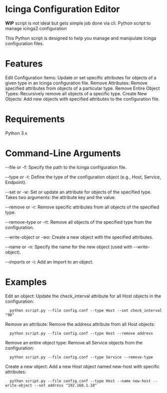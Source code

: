 # Icinga Configuration Editor

**WIP**
script is not ideal but gets simple job done via cli.
Python script to manage icinga2 configuration

This Python script is designed to help you manage and manipulate Icinga configuration files.

# Features
Edit Configuration Items: Update or set specific attributes for objects of a given type in an Icinga configuration file.
Remove Attributes: Remove specified attributes from objects of a particular type.
Remove Entire Object Types: Recursively remove all objects of a specific type.
Create New Objects: Add new objects with specified attributes to the configuration file.

# Requirements
Python 3.x

# Command-Line Arguments
  --file or -f: Specify the path to the Icinga configuration file.

  --type or -t: Define the type of the configuration object (e.g., Host, Service, Endpoint).

  --set or -w: Set or update an attribute for objects of the specified type. Takes two arguments: the attribute key and the value.

  --remove or -r: Remove specific attributes from all objects of the specified type.

  --remove-type or -rt: Remove all objects of the specified type from the configuration.

  --write-object or -wo: Create a new object with the specified attributes.

  --name or -n: Specify the name for the new object (used with --write-object).

  --imports or -i: Add an import to an object.

# Examples
Edit an object: Update the check_interval attribute for all Host objects in the configuration:
```
  python script.py --file config.conf --type Host --set check_interval "90"
```
Remove an attribute: Remove the address attribute from all Host objects:
```
  python script.py --file config.conf --type Host --remove address
```
Remove an entire object type: Remove all Service objects from the configuration:
```
  python script.py --file config.conf --type Service --remove-type
```
Create a new object: Add a new Host object named new-host with specific attributes:
```
  python script.py --file config.conf --type Host --name new-host --write-object --set address "192.168.1.10"
```
